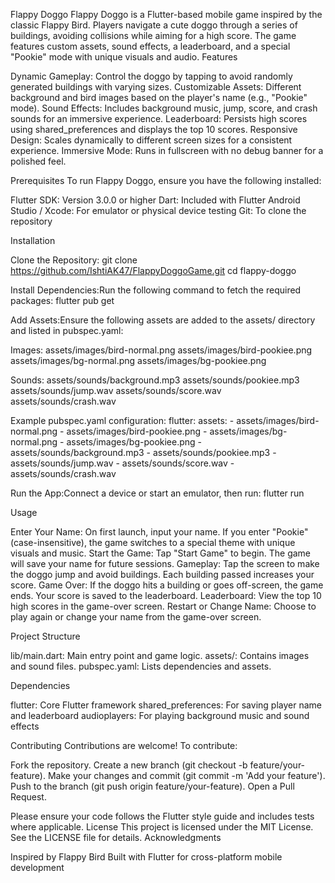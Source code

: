 Flappy Doggo
Flappy Doggo is a Flutter-based mobile game inspired by the classic Flappy Bird. Players navigate a cute doggo through a series of buildings, avoiding collisions while aiming for a high score. The game features custom assets, sound effects, a leaderboard, and a special "Pookie" mode with unique visuals and audio.
Features

Dynamic Gameplay: Control the doggo by tapping to avoid randomly generated buildings with varying sizes.
Customizable Assets: Different background and bird images based on the player's name (e.g., "Pookie" mode).
Sound Effects: Includes background music, jump, score, and crash sounds for an immersive experience.
Leaderboard: Persists high scores using shared_preferences and displays the top 10 scores.
Responsive Design: Scales dynamically to different screen sizes for a consistent experience.
Immersive Mode: Runs in fullscreen with no debug banner for a polished feel.

Prerequisites
To run Flappy Doggo, ensure you have the following installed:

Flutter SDK: Version 3.0.0 or higher
Dart: Included with Flutter
Android Studio / Xcode: For emulator or physical device testing
Git: To clone the repository

Installation

Clone the Repository:
git clone https://github.com/IshtiAK47/FlappyDoggoGame.git
cd flappy-doggo


Install Dependencies:Run the following command to fetch the required packages:
flutter pub get


Add Assets:Ensure the following assets are added to the assets/ directory and listed in pubspec.yaml:

Images:
assets/images/bird-normal.png
assets/images/bird-pookiee.png
assets/images/bg-normal.png
assets/images/bg-pookiee.png


Sounds:
assets/sounds/background.mp3
assets/sounds/pookiee.mp3
assets/sounds/jump.wav
assets/sounds/score.wav
assets/sounds/crash.wav



Example pubspec.yaml configuration:
flutter:
  assets:
    - assets/images/bird-normal.png
    - assets/images/bird-pookiee.png
    - assets/images/bg-normal.png
    - assets/images/bg-pookiee.png
    - assets/sounds/background.mp3
    - assets/sounds/pookiee.mp3
    - assets/sounds/jump.wav
    - assets/sounds/score.wav
    - assets/sounds/crash.wav


Run the App:Connect a device or start an emulator, then run:
flutter run



Usage

Enter Your Name: On first launch, input your name. If you enter "Pookie" (case-insensitive), the game switches to a special theme with unique visuals and music.
Start the Game: Tap "Start Game" to begin. The game will save your name for future sessions.
Gameplay: Tap the screen to make the doggo jump and avoid buildings. Each building passed increases your score.
Game Over: If the doggo hits a building or goes off-screen, the game ends. Your score is saved to the leaderboard.
Leaderboard: View the top 10 high scores in the game-over screen.
Restart or Change Name: Choose to play again or change your name from the game-over screen.

Project Structure

lib/main.dart: Main entry point and game logic.
assets/: Contains images and sound files.
pubspec.yaml: Lists dependencies and assets.

Dependencies

flutter: Core Flutter framework
shared_preferences: For saving player name and leaderboard
audioplayers: For playing background music and sound effects

Contributing
Contributions are welcome! To contribute:

Fork the repository.
Create a new branch (git checkout -b feature/your-feature).
Make your changes and commit (git commit -m 'Add your feature').
Push to the branch (git push origin feature/your-feature).
Open a Pull Request.

Please ensure your code follows the Flutter style guide and includes tests where applicable.
License
This project is licensed under the MIT License. See the LICENSE file for details.
Acknowledgments

Inspired by Flappy Bird
Built with Flutter for cross-platform mobile development

